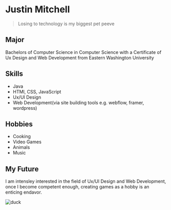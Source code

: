 # Justin Mitchell

> Losing to technology is my biggest pet peeve

## Major
Bachelors of Computer Science in Computer Science with a Certificate of Ux Design and Web Development from Eastern Washington University

## Skills
* Java
* HTMl, CSS, JavaScript
* Ux/UI Design
* Web Development(via site building tools e.g. webflow, framer, wordpress)

## Hobbies
* Cooking
* Video Games
* Animals
* Music

## My Future
I am intensley interested in the field of Ux/UI Design and Web Development, once I become competent enough, creating games as a hobby is an enticing endavor.


![duck](https://github.com/justinmitchell341/justinmitchell341/assets/95836306/514efe26-e179-47ee-81ac-49ed19120ca5)
